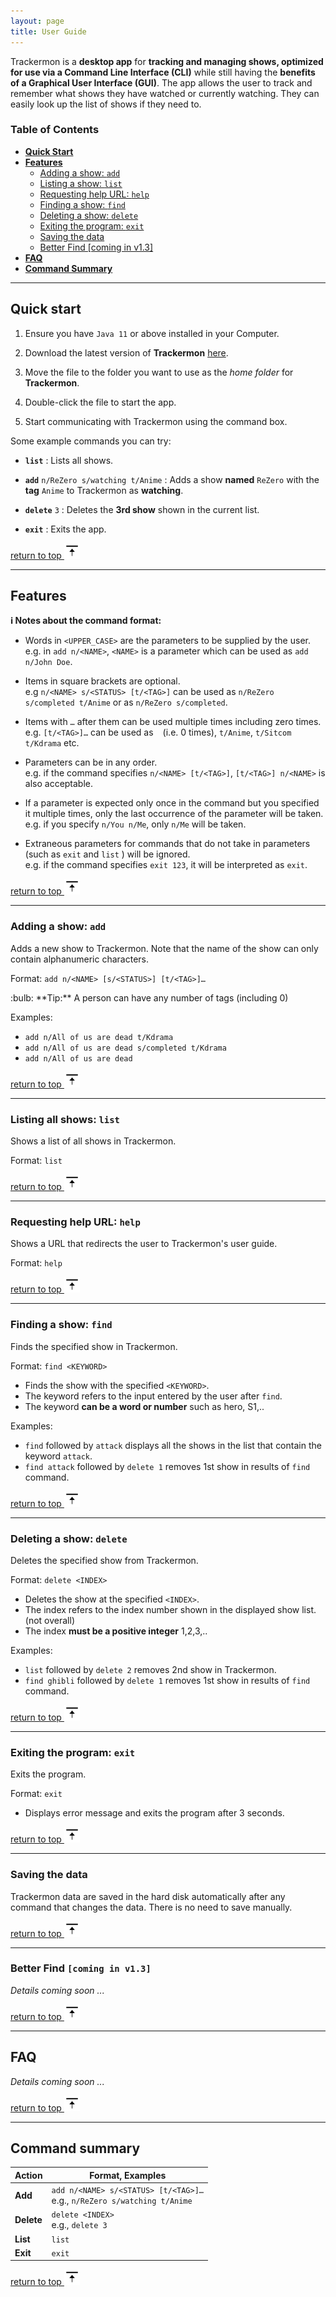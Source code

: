 ```yaml
---
layout: page
title: User Guide
---
```


Trackermon is a **desktop app** for **tracking and managing shows, optimized for use via a
Command Line Interface (CLI)** while still having the **benefits of a Graphical User Interface (GUI)**.
The app allows the user to track and remember what shows they have watched or currently watching.
They can easily look up the list of shows if they need to.

### Table of Contents
* [**Quick Start**](#quick-start)
* [**Features**](#features)
  * [Adding a show: `add`](#adding-a-show-add)
  * [Listing a show: `list`](#listing-all-shows-list)
  * [Requesting help URL: `help`](#requesting-help-url-help)
  * [Finding a show: `find`](#finding-a-show-find)
  * [Deleting a show: `delete`](#deleting-a-show-delete)
  * [Exiting the program: `exit`](#exiting-the-program-exit)
  * [Saving the data](#saving-the-data)
  * [Better Find [coming in v1.3]](#better-find-coming-in-v13)
* [**FAQ**](#faq)
* [**Command Summary**](#command-summary)


--------------------------------------------------------------------------------------------------------------------

## Quick start

1. Ensure you have `Java 11` or above installed in your Computer.

2. Download the latest version of **Trackermon** [here](https://github.com/AY2122S2-CS2103T-T09-3/tp/releases).

3. Move the file to the folder you want to use as the _home folder_ for **Trackermon**.

4. Double-click the file to start the app.

5. Start communicating with Trackermon using the command box.


Some example commands you can try:

* **`list`** : Lists all shows.

* **`add`** `n/ReZero s/watching t/Anime` : Adds a show **named** `ReZero` with the **tag** `Anime` to Trackermon as **watching**.

* **`delete`** `3` : Deletes the **3rd show** shown in the current list.

* **`exit`** : Exits the app.


[return to top <img src="images/toc-icon.png" width="25px">](#table-of-contents)

--------------------------------------------------------------------------------------------------------------------

## Features

<div markdown="block" class="alert alert-info">

**:information_source: Notes about the command format:**<br>

* Words in `<UPPER_CASE>` are the parameters to be supplied by the user.<br>
  e.g. in `add n/<NAME>`, `<NAME>` is a parameter which can be used as `add n/John Doe`.

* Items in square brackets are optional.<br>
  e.g `n/<NAME> s/<STATUS> [t/<TAG>]` can be used as `n/ReZero s/completed t/Anime` or as `n/ReZero s/completed`.

* Items with `…`​ after them can be used multiple times including zero times.<br>
  e.g. `[t/<TAG>]…​` can be used as ` ` (i.e. 0 times), `t/Anime`, `t/Sitcom t/Kdrama` etc.

* Parameters can be in any order.<br>
  e.g. if the command specifies `n/<NAME> [t/<TAG>]`, `[t/<TAG>] n/<NAME>` is also acceptable.

* If a parameter is expected only once in the command but you specified it multiple times, only the last occurrence of the parameter will be taken.<br>
  e.g. if you specify `n/You n/Me`, only `n/Me` will be taken.

* Extraneous parameters for commands that do not take in parameters (such as `exit` and `list` ) will be ignored.<br>
  e.g. if the command specifies `exit 123`, it will be interpreted as `exit`.

</div>

[return to top <img src="images/toc-icon.png" width="25px">](#table-of-contents)

---

### Adding a show: `add`

Adds a new show to Trackermon. Note that the name of the show can only contain alphanumeric characters.

Format: `add n/<NAME> [s/<STATUS>] [t/<TAG>]…​`

<div markdown="span" class="alert alert-primary">:bulb: **Tip:**
A person can have any number of tags (including 0)
</div>

Examples:
* `add n/All of us are dead t/Kdrama`
* `add n/All of us are dead s/completed t/Kdrama`
* `add n/All of us are dead`

[return to top <img src="images/toc-icon.png" width="25px">](#table-of-contents)

---

### Listing all shows: `list`

Shows a list of all shows in Trackermon.

Format: `list`

[return to top <img src="images/toc-icon.png" width="25px">](#table-of-contents)

---

### Requesting help URL: `help`

Shows a URL that redirects the user to Trackermon's user guide.

Format: `help`

[return to top <img src="images/toc-icon.png" width="25px">](#table-of-contents)

---

### Finding a show: `find`

Finds the specified show in Trackermon.

Format: `find <KEYWORD>`
* Finds the show with the specified `<KEYWORD>`.
* The keyword refers to the input entered by the user after `find`.
* The keyword **can be a word or number** such as hero, S1,..

Examples:
* `find` followed by `attack` displays all the shows in the list that contain the keyword `attack`.
* `find attack` followed by `delete 1` removes 1st show in results of `find` command.

[return to top <img src="images/toc-icon.png" width="25px">](#table-of-contents)

---

### Deleting a show: `delete`

Deletes the specified show from Trackermon.

Format: `delete <INDEX>`
* Deletes the show at the specified `<INDEX>`.
* The index refers to the index number shown in the displayed show list. (not overall)
* The index **must be a positive integer** 1,2,3,..

Examples:
* `list` followed by `delete 2` removes 2nd show in Trackermon.
* `find ghibli` followed by `delete 1` removes 1st show in results of `find` command.

[return to top <img src="images/toc-icon.png" width="25px">](#table-of-contents)

---

### Exiting the program: `exit`

Exits the program. 

Format: `exit`

* Displays error message and exits the program after 3 seconds.

[return to top <img src="images/toc-icon.png" width="25px">](#table-of-contents)

---

### Saving the data 

Trackermon data are saved in the hard disk automatically after any command that changes the data. There is no need to save manually.

[return to top <img src="images/toc-icon.png" width="25px">](#table-of-contents)

---

### Better Find `[coming in v1.3]`

_Details coming soon ..._

[return to top <img src="images/toc-icon.png" width="25px">](#table-of-contents)

---

## FAQ

_Details coming soon ..._

[return to top <img src="images/toc-icon.png" width="25px">](#table-of-contents)

---

## Command summary

Action | Format, Examples
--------|------------------
**Add** | `add n/<NAME> s/<STATUS> [t/<TAG>]…​` <br> e.g., `n/ReZero s/watching t/Anime`
**Delete** | `delete <INDEX>`<br> e.g., `delete 3`
**List** | `list`
**Exit** | `exit`

[return to top <img src="images/toc-icon.png" width="25px">](#table-of-contents)
